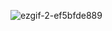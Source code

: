 
![ezgif-2-ef5bfde889](https://github.com/user-attachments/assets/a236095e-f7f1-4a87-ac8c-cc79a7139fac)
